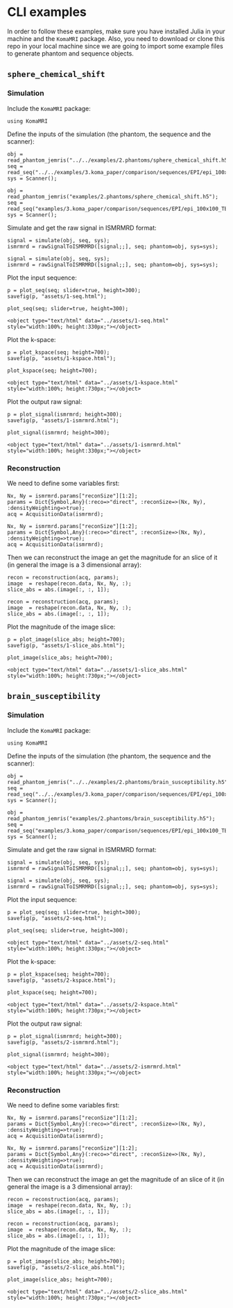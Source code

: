 # CLI examples

In order to follow these examples, make sure you have installed Julia in your machine and the `KomaMRI` package. Also, you need to download or clone this repo in your local machine since we are going to import some example files to generate phantom and sequence objects.


## `sphere_chemical_shift`

### Simulation

Include the `KomaMRI` package:
```@example 1
using KomaMRI
```

Define the inputs of the simulation (the phantom, the sequence and the scanner):
```@setup 1
obj = read_phantom_jemris("../../examples/2.phantoms/sphere_chemical_shift.h5");
seq = read_seq("../../examples/3.koma_paper/comparison/sequences/EPI/epi_100x100_TE100_FOV230.seq");
sys = Scanner();
```
```
obj = read_phantom_jemris("examples/2.phantoms/sphere_chemical_shift.h5");
seq = read_seq("examples/3.koma_paper/comparison/sequences/EPI/epi_100x100_TE100_FOV230.seq");
sys = Scanner();
```

Simulate and get the raw signal in ISMRMRD format:
```@setup 1
signal = simulate(obj, seq, sys);
ismrmrd = rawSignalToISMRMRD([signal;;], seq; phantom=obj, sys=sys);
```
```
signal = simulate(obj, seq, sys);
ismrmrd = rawSignalToISMRMRD([signal;;], seq; phantom=obj, sys=sys);
```

Plot the input sequence:
```@setup 1
p = plot_seq(seq; slider=true, height=300);
savefig(p, "assets/1-seq.html");
```
```
plot_seq(seq; slider=true, height=300);
```
```@raw html
<object type="text/html" data="../assets/1-seq.html" style="width:100%; height:330px;"></object>
```

Plot the k-space:
```@setup 1
p = plot_kspace(seq; height=700);
savefig(p, "assets/1-kspace.html");
```
```
plot_kspace(seq; height=700);
```
```@raw html
<object type="text/html" data="../assets/1-kspace.html" style="width:100%; height:730px;"></object>
```

Plot the output raw signal:
```@setup 1
p = plot_signal(ismrmrd; height=300);
savefig(p, "assets/1-ismrmrd.html");
```
```
plot_signal(ismrmrd; height=300);
```
```@raw html
<object type="text/html" data="../assets/1-ismrmrd.html" style="width:100%; height:330px;"></object>
```

### Reconstruction

We need to define some variables first:
```@setup 1
Nx, Ny = ismrmrd.params["reconSize"][1:2];
params = Dict{Symbol,Any}(:reco=>"direct", :reconSize=>(Nx, Ny), :densityWeighting=>true);
acq = AcquisitionData(ismrmrd);
```
```
Nx, Ny = ismrmrd.params["reconSize"][1:2];
params = Dict{Symbol,Any}(:reco=>"direct", :reconSize=>(Nx, Ny), :densityWeighting=>true);
acq = AcquisitionData(ismrmrd);
```

Then we can reconstruct the image an get the magnitude for an slice of it (in general the image is a 3 dimensional array):
```@setup 1
recon = reconstruction(acq, params);
image  = reshape(recon.data, Nx, Ny, :);
slice_abs = abs.(image[:, :, 1]);
```
```
recon = reconstruction(acq, params);
image  = reshape(recon.data, Nx, Ny, :);
slice_abs = abs.(image[:, :, 1]);
```

Plot the magnitude of the image slice:
```@setup 1
p = plot_image(slice_abs; height=700);
savefig(p, "assets/1-slice_abs.html");
```
```
plot_image(slice_abs; height=700);
```
```@raw html
<object type="text/html" data="../assets/1-slice_abs.html" style="width:100%; height:730px;"></object>
```


## `brain_susceptibility`

### Simulation

Include the `KomaMRI` package:
```@example 2
using KomaMRI
```

Define the inputs of the simulation (the phantom, the sequence and the scanner):
```@setup 2
obj = read_phantom_jemris("../../examples/2.phantoms/brain_susceptibility.h5");
seq = read_seq("../../examples/3.koma_paper/comparison/sequences/EPI/epi_100x100_TE100_FOV230.seq");
sys = Scanner();
```
```
obj = read_phantom_jemris("examples/2.phantoms/brain_susceptibility.h5");
seq = read_seq("examples/3.koma_paper/comparison/sequences/EPI/epi_100x100_TE100_FOV230.seq");
sys = Scanner();
```

Simulate and get the raw signal in ISMRMRD format:
```@setup 2
signal = simulate(obj, seq, sys);
ismrmrd = rawSignalToISMRMRD([signal;;], seq; phantom=obj, sys=sys);
```
```
signal = simulate(obj, seq, sys);
ismrmrd = rawSignalToISMRMRD([signal;;], seq; phantom=obj, sys=sys);
```

Plot the input sequence:
```@setup 2
p = plot_seq(seq; slider=true, height=300);
savefig(p, "assets/2-seq.html");
```
```
plot_seq(seq; slider=true, height=300);
```
```@raw html
<object type="text/html" data="../assets/2-seq.html" style="width:100%; height:330px;"></object>
```

Plot the k-space:
```@setup 2
p = plot_kspace(seq; height=700);
savefig(p, "assets/2-kspace.html");
```
```
plot_kspace(seq; height=700);
```
```@raw html
<object type="text/html" data="../assets/2-kspace.html" style="width:100%; height:730px;"></object>
```

Plot the output raw signal:
```@setup 2
p = plot_signal(ismrmrd; height=300);
savefig(p, "assets/2-ismrmrd.html");
```
```
plot_signal(ismrmrd; height=300);
```
```@raw html
<object type="text/html" data="../assets/2-ismrmrd.html" style="width:100%; height:330px;"></object>
```

### Reconstruction

We need to define some variables first:
```@setup 2
Nx, Ny = ismrmrd.params["reconSize"][1:2];
params = Dict{Symbol,Any}(:reco=>"direct", :reconSize=>(Nx, Ny), :densityWeighting=>true);
acq = AcquisitionData(ismrmrd);
```
```
Nx, Ny = ismrmrd.params["reconSize"][1:2];
params = Dict{Symbol,Any}(:reco=>"direct", :reconSize=>(Nx, Ny), :densityWeighting=>true);
acq = AcquisitionData(ismrmrd);
```

Then we can reconstruct the image an get the magnitude of an slice of it (in general the image is a 3 dimensional array):
```@setup 2
recon = reconstruction(acq, params);
image  = reshape(recon.data, Nx, Ny, :);
slice_abs = abs.(image[:, :, 1]);
```
```
recon = reconstruction(acq, params);
image  = reshape(recon.data, Nx, Ny, :);
slice_abs = abs.(image[:, :, 1]);
```

Plot the magnitude of the image slice:
```@setup 2
p = plot_image(slice_abs; height=700);
savefig(p, "assets/2-slice_abs.html");
```
```
plot_image(slice_abs; height=700);
```
```@raw html
<object type="text/html" data="../assets/2-slice_abs.html" style="width:100%; height:730px;"></object>
```
